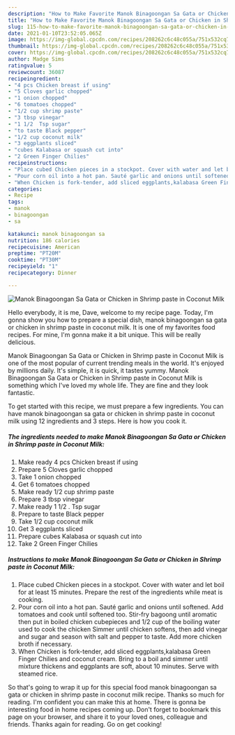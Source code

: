 ```yaml
---
description: "How to Make Favorite Manok Binagoongan Sa Gata or Chicken in Shrimp paste in Coconut Milk"
title: "How to Make Favorite Manok Binagoongan Sa Gata or Chicken in Shrimp paste in Coconut Milk"
slug: 115-how-to-make-favorite-manok-binagoongan-sa-gata-or-chicken-in-shrimp-paste-in-coconut-milk
date: 2021-01-10T23:52:05.065Z
image: https://img-global.cpcdn.com/recipes/208262c6c48c055a/751x532cq70/manok-binagoongan-sa-gata-or-chicken-in-shrimp-paste-in-coconut-milk-recipe-main-photo.jpg
thumbnail: https://img-global.cpcdn.com/recipes/208262c6c48c055a/751x532cq70/manok-binagoongan-sa-gata-or-chicken-in-shrimp-paste-in-coconut-milk-recipe-main-photo.jpg
cover: https://img-global.cpcdn.com/recipes/208262c6c48c055a/751x532cq70/manok-binagoongan-sa-gata-or-chicken-in-shrimp-paste-in-coconut-milk-recipe-main-photo.jpg
author: Madge Sims
ratingvalue: 5
reviewcount: 36087
recipeingredient:
- "4 pcs Chicken breast if using"
- "5 Cloves garlic chopped"
- "1 onion chopped"
- "6 tomatoes chopped"
- "1/2 cup shrimp paste"
- "3 tbsp vinegar"
- "1 1/2  Tsp sugar"
- "to taste Black pepper"
- "1/2 cup coconut milk"
- "3 eggplants sliced"
- "cubes Kalabasa or squash cut into"
- "2 Green Finger Chilies"
recipeinstructions:
- "Place cubed Chicken pieces in a stockpot. Cover with water and let boil for at least 15 minutes. Prepare the rest of the ingredients while meat is cooking."
- "Pour corn oil into a hot pan. Sauté garlic and onions until softened. Add tomatoes and cook until softened too. Stir-fry bagoong until aromatic then put in boiled chicken cubepieces and 1/2 cup of the boiling water used to cook the chicken Simmer until chicken softens, then add vinegar and sugar and season with salt and pepper to taste. Add more chicken broth if necessary."
- "When Chicken is fork-tender, add sliced eggplants,kalabasa Green Finger Chilies and coconut cream. Bring to a boil and simmer until mixture thickens and eggplants are soft, about 10 minutes. Serve with steamed rice."
categories:
- Recipe
tags:
- manok
- binagoongan
- sa

katakunci: manok binagoongan sa 
nutrition: 186 calories
recipecuisine: American
preptime: "PT20M"
cooktime: "PT30M"
recipeyield: "1"
recipecategory: Dinner

---
```



![Manok Binagoongan Sa Gata or Chicken in Shrimp paste in Coconut Milk](https://img-global.cpcdn.com/recipes/208262c6c48c055a/751x532cq70/manok-binagoongan-sa-gata-or-chicken-in-shrimp-paste-in-coconut-milk-recipe-main-photo.jpg)

Hello everybody, it is me, Dave, welcome to my recipe page. Today, I'm gonna show you how to prepare a special dish, manok binagoongan sa gata or chicken in shrimp paste in coconut milk. It is one of my favorites food recipes. For mine, I'm gonna make it a bit unique. This will be really delicious.

Manok Binagoongan Sa Gata or Chicken in Shrimp paste in Coconut Milk is one of the most popular of current trending meals in the world. It's enjoyed by millions daily. It's simple, it is quick, it tastes yummy. Manok Binagoongan Sa Gata or Chicken in Shrimp paste in Coconut Milk is something which I've loved my whole life. They are fine and they look fantastic.




To get started with this recipe, we must prepare a few ingredients. You can have manok binagoongan sa gata or chicken in shrimp paste in coconut milk using 12 ingredients and 3 steps. Here is how you cook it.

<!--inarticleads1-->

##### The ingredients needed to make Manok Binagoongan Sa Gata or Chicken in Shrimp paste in Coconut Milk:

1. Make ready 4 pcs Chicken breast if using
1. Prepare 5 Cloves garlic chopped
1. Take 1 onion chopped
1. Get 6 tomatoes chopped
1. Make ready 1/2 cup shrimp paste
1. Prepare 3 tbsp vinegar
1. Make ready 1 1/2 . Tsp sugar
1. Prepare to taste Black pepper
1. Take 1/2 cup coconut milk
1. Get 3 eggplants sliced
1. Prepare cubes Kalabasa or squash cut into
1. Take 2 Green Finger Chilies




<!--inarticleads2-->

##### Instructions to make Manok Binagoongan Sa Gata or Chicken in Shrimp paste in Coconut Milk:

1. Place cubed Chicken pieces in a stockpot. Cover with water and let boil for at least 15 minutes. Prepare the rest of the ingredients while meat is cooking.
1. Pour corn oil into a hot pan. Sauté garlic and onions until softened. Add tomatoes and cook until softened too. Stir-fry bagoong until aromatic then put in boiled chicken cubepieces and 1/2 cup of the boiling water used to cook the chicken Simmer until chicken softens, then add vinegar and sugar and season with salt and pepper to taste. Add more chicken broth if necessary.
1. When Chicken is fork-tender, add sliced eggplants,kalabasa Green Finger Chilies and coconut cream. Bring to a boil and simmer until mixture thickens and eggplants are soft, about 10 minutes. Serve with steamed rice.




So that's going to wrap it up for this special food manok binagoongan sa gata or chicken in shrimp paste in coconut milk recipe. Thanks so much for reading. I'm confident you can make this at home. There is gonna be interesting food in home recipes coming up. Don't forget to bookmark this page on your browser, and share it to your loved ones, colleague and friends. Thanks again for reading. Go on get cooking!
